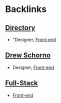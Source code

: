 
# Backlinks
## [Directory](<Directory.md>)
- "Designer, [Front-end](<Front-end.md>)

## [Drew Schorno](<Drew Schorno.md>)
- Designer, [Front-end](<Front-end.md>)

## [Full-Stack](<Full-Stack.md>)
- [Front-end](<Front-end.md>)

